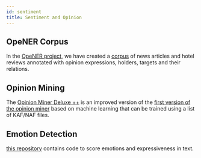```yaml
---
id: sentiment
title: Sentiment and Opinion
---
```


## OpeNER Corpus
 In the [OpeNER project](http://www.opener-project.eu/project/), we have created a [corpus](https://cltl.github.io/OpeNER_corpus/) of news articles and hotel reviews annotated with opinion expressions, holders, targets and their relations.

## Opinion Mining
The [Opinion Miner Deluxe ++](https://github.com/rubenIzquierdo/opinion_miner_deluxePP) is an improved version of the [first version of the opinion miner](http://cltl.github.io/opinion_miner_deluxe/) based on machine learning that can be trained using a list of KAF/NAF files.

## Emotion Detection
[this repository](https://cltl.github.io/EmotionTagger) contains code to score emotions and expressiveness in text.

